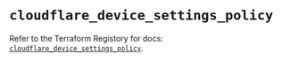 # `cloudflare_device_settings_policy`

Refer to the Terraform Registory for docs: [`cloudflare_device_settings_policy`](https://registry.terraform.io/providers/cloudflare/cloudflare/4.21.0/docs/resources/device_settings_policy).
